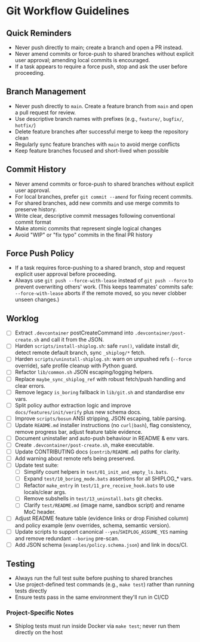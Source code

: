 # Git Workflow Guidelines

## Quick Reminders
- Never push directly to main; create a branch and open a PR instead.
- Never amend commits or force-push to shared branches without explicit user approval; amending local commits is encouraged.
- If a task appears to require a force push, stop and ask the user before proceeding.

## Branch Management
- Never push directly to `main`. Create a feature branch from `main` and open a pull request for review.
- Use descriptive branch names with prefixes (e.g., `feature/`, `bugfix/`, `hotfix/`)
- Delete feature branches after successful merge to keep the repository clean
- Regularly sync feature branches with `main` to avoid merge conflicts
- Keep feature branches focused and short-lived when possible

## Commit History
- Never amend commits or force-push to shared branches without explicit user approval.
- For local branches, prefer `git commit --amend` for fixing recent commits.
- For shared branches, add new commits and use merge commits to preserve history.
- Write clear, descriptive commit messages following conventional commit format
- Make atomic commits that represent single logical changes
- Avoid "WIP" or "fix typo" commits in the final PR history

## Force Push Policy
- If a task requires force-pushing to a shared branch, stop and request explicit user approval before proceeding.
- Always use `git push --force-with-lease` instead of `git push --force` to prevent overwriting others' work.
  (This keeps teammates' commits safe: `--force-with-lease` aborts if the remote moved, so you never clobber unseen changes.)

## Worklog
- [ ] Extract `.devcontainer` postCreateCommand into `.devcontainer/post-create.sh` and call it from the JSON.
- [ ] Harden `scripts/install-shiplog.sh`: safe `run()`, validate install dir, detect remote default branch, sync `_shiplog/*` fetch.
- [ ] Harden `scripts/uninstall-shiplog.sh`: warn on unpushed refs (`--force` override), safe profile cleanup with Python guard.
- [ ] Refactor `lib/common.sh` JSON escaping/logging helpers.
- [ ] Replace `maybe_sync_shiplog_ref` with robust fetch/push handling and clear errors.
- [ ] Remove legacy `is_boring` fallback in `lib/git.sh` and standardise env vars.
- [ ] Split policy author extraction logic and improve `docs/features/init/verify` plus new schema docs.
- [ ] Improve `scripts/bosun` ANSI stripping, JSON escaping, table parsing.
- [ ] Update `README.md` installer instructions (no `curl|bash`), flag consistency, remove progress bar, adjust feature table evidence.
- [ ] Document uninstaller and auto-push behaviour in README & env vars.
- [ ] Create `.devcontainer/post-create.sh`, make executable.
- [ ] Update CONTRIBUTING docs (`contrib/README.md`) paths for clarity.
- [ ] Add warning about remote refs being preserved.
- [ ] Update test suite:
  - [ ] Simplify count helpers in `test/01_init_and_empty_ls.bats`.
  - [ ] Expand `test/10_boring_mode.bats` assertions for all SHIPLOG_* vars.
  - [ ] Refactor `make_entry` in `test/11_pre_receive_hook.bats` to use locals/clear args.
  - [ ] Remove subshells in `test/13_uninstall.bats` git checks.
  - [ ] Clarify `test/README.md` (image name, sandbox script) and rename MoC header.
- [ ] Adjust README feature table (evidence links or drop Finished column) and policy example (env overrides, schema, semantic version).
- [ ] Update scripts to support canonical `--yes`/`SHIPLOG_ASSUME_YES` naming and remove redundant `--boring` pre-scan.
- [ ] Add JSON schema (`examples/policy.schema.json`) and link in docs/CI.

## Testing
- Always run the full test suite before pushing to shared branches
- Use project-defined test commands (e.g., `make test`) rather than running tests directly
- Ensure tests pass in the same environment they'll run in CI/CD

### Project-Specific Notes
- Shiplog tests must run inside Docker via `make test`; never run them directly on the host

